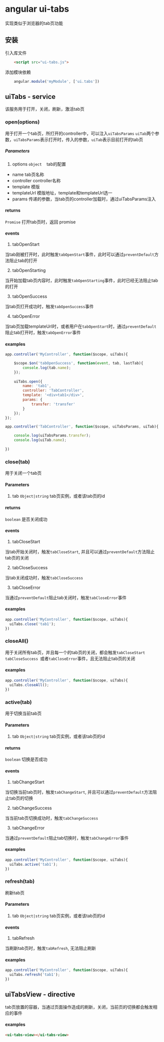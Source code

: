 # angular ui-tabs
实现类似于浏览器的tab页功能

## 安装
引入库文件

```html
	<script src="ui-tabs.js">
```

添加模块依赖

```javascript
	angular.module('myModule', ['ui.tabs'])
```

## uiTabs - service
该服务用于打开，关闭，刷新，激活tab页

### open(options)
用于打开一个tab页，所打开的controller中，可以注入`uiTabsParams` `uiTab`两个参数，`uiTabsParams`表示打开时，传入的参数，`uiTab`表示目前打开的tab页

##### Parameters
1. options `object` &nbsp;&nbsp;&nbsp;tab的配置
  - name tab页名称
  - controller controller名称
  - template 模版
  - templateUrl 模版地址，template和templateUrl选一
  - params 传递的参数，当tab页的controller加载时，通过uiTabsParams注入

#### returns
`Promise` 打开tab页时，返回 promise

#### events
1. tabOpenStart
  
  当tab刚被打开时，此时触发`tabOpenStart`事件，此时可以通过`preventDefault`方法阻止tab的打开
  
2. tabOpenStarting

  当开始加载tab页内容时，此时触发`tabOpenStarting`事件，此时已经无法阻止tab的打开

3. tabOpenSuccess

  当tab页打开成功时，触发`tabOpenSuccess`事件
  
4. tabOpenError
  
  当tab页加载templateUrl时，或者用户在`tabOpenStart`时，通过`preventDefault`阻止tab打开时，触发`tabOpenError`事件
 
#### examples 
```javascript
app.controller('MyController', function($scope, uiTabs){

	$scope.$on('tabOpenSuccess', function(event, tab, lastTab){
		console.log(tab.name);
	});
	
	uiTabs.open({
		name: 'tab1',
		controller: 'TabController',
		template: '<div>tab1</div>',
		params: {
			transfer: 'transfer'
		}
	});
});

app.controller('TabController', function($scope, uiTabsParams, uiTab){

	console.log(uiTabsParams.transfer);
	console.log(uiTab.name);
	
})
```

### close(tab)
用于关闭一个tab页

#### Parameters
1. tab `Object|string` tab页实例，或者该tab页的id

#### returns
`boolean` 是否关闭成功

#### events
1. tabCloseStart

  当tab开始关闭时，触发`tabCloseStart`, 并且可以通过`preventDefault`方法阻止tab页的关闭

2. tabCloseSuccess

  当tab关闭成功时，触发`tabCloseSuccess`

3. tabCloseError

  当通过`preventDefault`阻止tab关闭时，触发`tabCloseError`事件
  
#### examples
```javascript
app.controller('MyController', function($scope, uiTabs){
  uiTabs.close('tab1');
})
```

### closeAll()
用于关闭所有tab页，并且每一个的tab页的关闭，都会触发`tabCloseStart` `tabCloseSuccess `或者`tabCloseError`事件，且无法阻止tab页的关闭

#### examples
```javascript
app.controller('MyController', function($scope, uiTabs){
  uiTabs.closeAll();
})
```

### active(tab)
用于切换当前tab页

#### Parameters
1. tab `Object|string` tab页实例，或者该tab页的id

#### returns
`boolean` 切换是否成功

#### events
1. tabChangeStart

  当切换当前tab页时，触发`tabChangeStart`, 并且可以通过`preventDefault`方法阻止tab页的切换

2. tabChangeSuccess

  当当前tab页切换成功时，触发`tabChangeSuccess`

3. tabChangeError

  当通过`preventDefault`阻止tab切换时，触发`tabChangeError`事件
  
#### examples
```javascript
app.controller('MyController', function($scope, uiTabs){
  uiTabs.active('tab1');
})
```

### refresh(tab)
刷新tab页

#### Parameters
1. tab `Object|string` tab页实例，或者该tab页的id

#### events
1. tabRefresh

  当刷新tab页时，触发`tabRefresh`, 无法阻止刷新
  
#### examples
```javascript
app.controller('MyController', function($scope, uiTabs){
  uiTabs.refresh('tab1');
})
```

## uiTabsView - directive
tab页放置的容器，当通过页面操作造成的刷新，关闭，当前页的切换都会触发相应的事件

#### examples
```html
<ui-tabs-view></ui-tabs-view>
```





